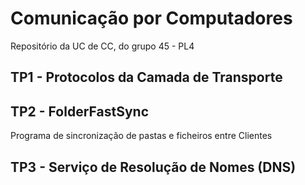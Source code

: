 # Comunicação por Computadores
Repositório da UC de CC, do grupo 45 - PL4

## TP1 - Protocolos da Camada de Transporte

## TP2 - FolderFastSync  
Programa de sincronização de pastas e ficheiros entre Clientes

## TP3 - Serviço de Resolução de Nomes (DNS)

